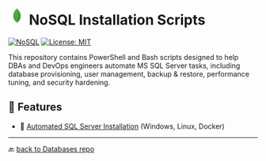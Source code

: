 # <img src="../../Assets/pics/MongoDB.svg" width="35" alt="NoSQL management scripts"> NoSQL Installation Scripts

[![NoSQL](https://img.shields.io/badge/MongoDb-607078?style=flat&logo=mongodb&logoColor=green&logoSize=auto&labelColor=black)](https://www.debian.org/)
[![License: MIT](https://img.shields.io/badge/License-MIT-green.svg)](https://opensource.org/licenses/MIT)

This repository contains PowerShell and Bash scripts designed to help DBAs and DevOps engineers automate MS SQL Server tasks, including database provisioning, user management, backup & restore, performance tuning, and security hardening.

## 🚀 Features

- 📂 [Automated SQL Server Installation](./Install/) (Windows, Linux, Docker)

---

🔙 [back to Databases repo](../)
